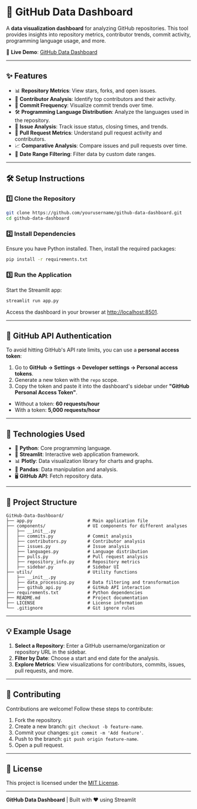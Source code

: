 # 🌟 GitHub Data Dashboard

A **data visualization dashboard** for analyzing GitHub repositories. This tool provides insights into repository metrics, contributor trends, commit activity, programming language usage, and more.

🚀 **Live Demo**: [GitHub Data Dashboard](https://web-production-e2a2f.up.railway.app/)

---

## ✨ Features

- 📊 **Repository Metrics**: View stars, forks, and open issues.
- 👥 **Contributor Analysis**: Identify top contributors and their activity.
- 📅 **Commit Frequency**: Visualize commit trends over time.
- 🛠️ **Programming Language Distribution**: Analyze the languages used in the repository.
- 🐛 **Issue Analysis**: Track issue status, closing times, and trends.
- 🔀 **Pull Request Metrics**: Understand pull request activity and contributors.
- 📈 **Comparative Analysis**: Compare issues and pull requests over time.
- 📆 **Date Range Filtering**: Filter data by custom date ranges.

---

## 🛠️ Setup Instructions

### 1️⃣ Clone the Repository
```bash
git clone https://github.com/yourusername/github-data-dashboard.git
cd github-data-dashboard
```

### 2️⃣ Install Dependencies
Ensure you have Python installed. Then, install the required packages:
```bash
pip install -r requirements.txt
```

### 3️⃣ Run the Application
Start the Streamlit app:
```bash
streamlit run app.py
```

Access the dashboard in your browser at [http://localhost:8501](http://localhost:8501).

---

## 🔑 GitHub API Authentication

To avoid hitting GitHub's API rate limits, you can use a **personal access token**:

1. Go to **GitHub → Settings → Developer settings → Personal access tokens**.
2. Generate a new token with the `repo` scope.
3. Copy the token and paste it into the dashboard's sidebar under **"GitHub Personal Access Token"**.

- Without a token: **60 requests/hour**
- With a token: **5,000 requests/hour**

---

## 🧰 Technologies Used

- 🐍 **Python**: Core programming language.
- 🎨 **Streamlit**: Interactive web application framework.
- 📊 **Plotly**: Data visualization library for charts and graphs.
- 🐼 **Pandas**: Data manipulation and analysis.
- 🖥️ **GitHub API**: Fetch repository data.

---

## 📂 Project Structure

```
GitHub-Data-Dashboard/
├── app.py                     # Main application file
├── components/                # UI components for different analyses
│   ├── __init__.py
│   ├── commits.py             # Commit analysis
│   ├── contributors.py        # Contributor analysis
│   ├── issues.py              # Issue analysis
│   ├── languages.py           # Language distribution
│   ├── pulls.py               # Pull request analysis
│   ├── repository_info.py     # Repository metrics
│   ├── sidebar.py             # Sidebar UI
├── utils/                     # Utility functions
│   ├── __init__.py
│   ├── data_processing.py     # Data filtering and transformation
│   ├── github_api.py          # GitHub API interaction
├── requirements.txt           # Python dependencies
├── README.md                  # Project documentation
├── LICENSE                    # License information
└── .gitignore                 # Git ignore rules
```

---

## 💡 Example Usage

1. **Select a Repository**: Enter a GitHub username/organization or repository URL in the sidebar.
2. **Filter by Date**: Choose a start and end date for the analysis.
3. **Explore Metrics**: View visualizations for contributors, commits, issues, pull requests, and more.

---

## 🤝 Contributing

Contributions are welcome! Follow these steps to contribute:

1. Fork the repository.
2. Create a new branch: `git checkout -b feature-name`.
3. Commit your changes: `git commit -m 'Add feature'`.
4. Push to the branch: `git push origin feature-name`.
5. Open a pull request.

---

## 📜 License

This project is licensed under the [MIT License](LICENSE).

---

**GitHub Data Dashboard** | Built with ❤️ using Streamlit